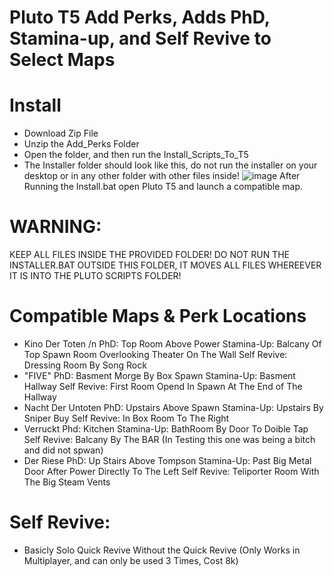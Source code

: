 # Pluto T5 Add Perks, Adds PhD, Stamina-up, and Self Revive to Select Maps

# Install
* Download Zip File
* Unzip the Add_Perks Folder
* Open the folder, and then run the Install_Scripts_To_T5
* The Installer folder should look like this, do not run the installer on your desktop or in any other folder with other files inside!
![image](https://user-images.githubusercontent.com/83806741/179802737-fe5a1226-e02c-4e94-955f-5a1a520986db.png)
After Running the Install.bat open Pluto T5 and launch a compatible map. 

# WARNING:
KEEP ALL FILES INSIDE THE PROVIDED FOLDER! DO NOT RUN THE INSTALLER.BAT OUTSIDE THIS FOLDER, IT MOVES ALL FILES WHEREEVER IT IS INTO THE PLUTO SCRIPTS FOLDER!

# Compatible Maps & Perk Locations
* Kino Der Toten /n
PhD: Top Room Above Power
Stamina-Up: Balcany Of Top Spawn Room Overlooking Theater On The Wall
Self Revive: Dressing Room By Song Rock
* "FIVE"
PhD: Basment Morge By Box Spawn
Stamina-Up: Basment Hallway
Self Revive: First Room Opend In Spawn At The End of The Hallway
* Nacht Der Untoten
PhD: Upstairs Above Spawn
Stamina-Up: Upstairs By Sniper Buy
Self Revive: In Box Room To The Right
* Verruckt
Phd: Kitchen
Stamina-Up: BathRoom By Door To Doible Tap
Self Revive: Balcany By The BAR (In Testing this one was being a bitch and did not spwan)
* Der Riese
PhD: Up Stairs Above Tompson
Stamina-Up: Past Big Metal Door After Power Directly To The Left
Self Revive: Teliporter Room With The Big Steam Vents

# Self Revive:
* Basicly Solo Quick Revive Without the Quick Revive (Only Works in Multiplayer, and can only be used 3 Times, Cost 8k)
